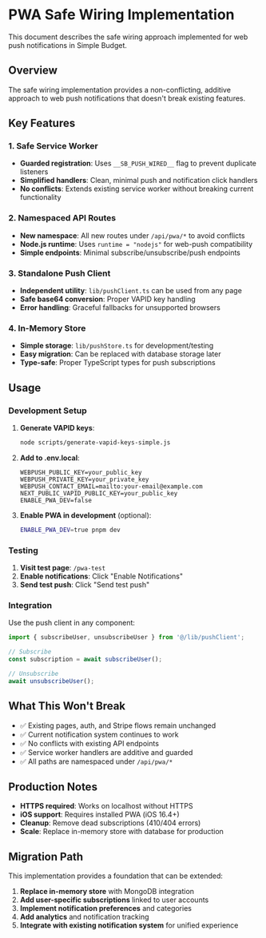 # PWA Safe Wiring Implementation

This document describes the safe wiring approach implemented for web push notifications in Simple Budget.

## Overview

The safe wiring implementation provides a non-conflicting, additive approach to web push notifications that doesn't break existing features.

## Key Features

### 1. Safe Service Worker
- **Guarded registration**: Uses `__SB_PUSH_WIRED__` flag to prevent duplicate listeners
- **Simplified handlers**: Clean, minimal push and notification click handlers
- **No conflicts**: Extends existing service worker without breaking current functionality

### 2. Namespaced API Routes
- **New namespace**: All new routes under `/api/pwa/*` to avoid conflicts
- **Node.js runtime**: Uses `runtime = "nodejs"` for web-push compatibility
- **Simple endpoints**: Minimal subscribe/unsubscribe/push endpoints

### 3. Standalone Push Client
- **Independent utility**: `lib/pushClient.ts` can be used from any page
- **Safe base64 conversion**: Proper VAPID key handling
- **Error handling**: Graceful fallbacks for unsupported browsers

### 4. In-Memory Store
- **Simple storage**: `lib/pushStore.ts` for development/testing
- **Easy migration**: Can be replaced with database storage later
- **Type-safe**: Proper TypeScript types for push subscriptions

## Usage

### Development Setup

1. **Generate VAPID keys**:
   ```bash
   node scripts/generate-vapid-keys-simple.js
   ```

2. **Add to .env.local**:
   ```env
   WEBPUSH_PUBLIC_KEY=your_public_key
   WEBPUSH_PRIVATE_KEY=your_private_key
   WEBPUSH_CONTACT_EMAIL=mailto:your-email@example.com
   NEXT_PUBLIC_VAPID_PUBLIC_KEY=your_public_key
   ENABLE_PWA_DEV=false
   ```

3. **Enable PWA in development** (optional):
   ```bash
   ENABLE_PWA_DEV=true pnpm dev
   ```

### Testing

1. **Visit test page**: `/pwa-test`
2. **Enable notifications**: Click "Enable Notifications"
3. **Send test push**: Click "Send test push"

### Integration

Use the push client in any component:

```typescript
import { subscribeUser, unsubscribeUser } from '@/lib/pushClient';

// Subscribe
const subscription = await subscribeUser();

// Unsubscribe
await unsubscribeUser();
```

## What This Won't Break

- ✅ Existing pages, auth, and Stripe flows remain unchanged
- ✅ Current notification system continues to work
- ✅ No conflicts with existing API endpoints
- ✅ Service worker handlers are additive and guarded
- ✅ All paths are namespaced under `/api/pwa/*`

## Production Notes

- **HTTPS required**: Works on localhost without HTTPS
- **iOS support**: Requires installed PWA (iOS 16.4+)
- **Cleanup**: Remove dead subscriptions (410/404 errors)
- **Scale**: Replace in-memory store with database for production

## Migration Path

This implementation provides a foundation that can be extended:

1. **Replace in-memory store** with MongoDB integration
2. **Add user-specific subscriptions** linked to user accounts
3. **Implement notification preferences** and categories
4. **Add analytics** and notification tracking
5. **Integrate with existing notification system** for unified experience
